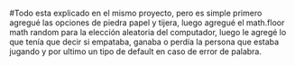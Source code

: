 #Todo esta explicado en el mismo proyecto, pero es simple primero agregué las opciones de piedra papel y tijera, luego agregué el math.floor math random para la elección aleatoria del computador, luego le agregé lo que tenía que decir si empataba, ganaba o perdía la persona que estaba jugando y por ultimo un tipo de default en caso de error de palabra. 
